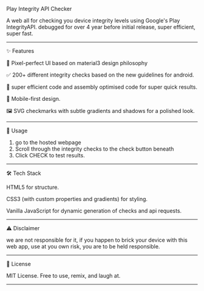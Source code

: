 Play Integrity API Checker

A web all for checking you device integrity levels using Google's Play IntegrityAPI. debugged for over 4 year before initial release, super efficient, super fast.

---

✨ Features

🎨 Pixel-perfect UI based on material3 design philosophy 

✅ 200+ different integrity checks based on the new guidelines for android.

🔄 super efficient code and assembly optimised code for super quick results.

📱 Mobile-first design.

🖼️ SVG checkmarks with subtle gradients and shadows for a polished look.

---

🚀 Usage

1. go to the hosted webpage 
2. Scroll through the integrity checks to the check button beneath
4. Click CHECK to test results.

---

🛠️ Tech Stack

HTML5 for structure.

CSS3 (with custom properties and gradients) for styling.

Vanilla JavaScript for dynamic generation of checks and api requests.

---

⚠️ Disclaimer

we are not responsible for it, if you happen to brick your device with this web app, use at you own risk, you are to be held responsible.


---

📜 License

MIT License. Free to use, remix, and laugh at.


---

